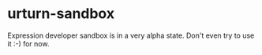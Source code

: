 urturn-sandbox
==============

Expression developer sandbox is in a very alpha state. Don't even try to use it :-) for now.
